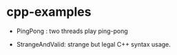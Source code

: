 cpp-examples
============

* PingPong : two threads play ping-pong

* StrangeAndValid: strange but legal C++ syntax usage.
